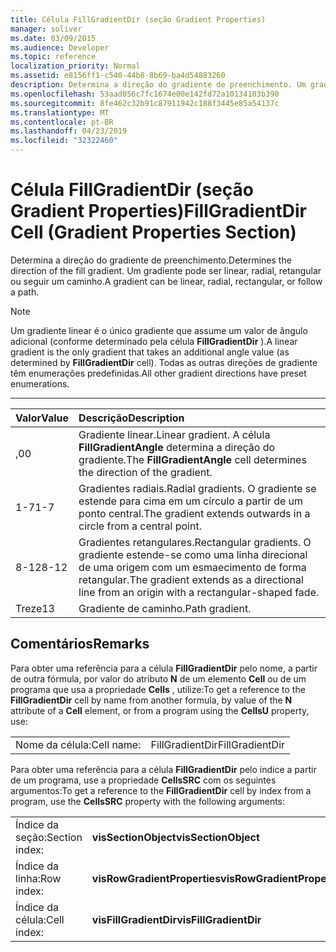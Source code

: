 ```yaml
---
title: Célula FillGradientDir (seção Gradient Properties)
manager: soliver
ms.date: 03/09/2015
ms.audience: Developer
ms.topic: reference
localization_priority: Normal
ms.assetid: e8156ff1-c540-44b8-8b69-ba4d54883260
description: Determina a direção do gradiente de preenchimento. Um gradiente pode ser linear, radial, retangular ou seguir um caminho.
ms.openlocfilehash: 53aad056c7fc1674e00e142fd72a10134103b390
ms.sourcegitcommit: 8fe462c32b91c87911942c188f3445e85a54137c
ms.translationtype: MT
ms.contentlocale: pt-BR
ms.lasthandoff: 04/23/2019
ms.locfileid: "32322460"
---
```

# <a name="fillgradientdir-cell-gradient-properties-section"></a><span data-ttu-id="2a5e6-104">Célula FillGradientDir (seção Gradient Properties)</span><span class="sxs-lookup"><span data-stu-id="2a5e6-104">FillGradientDir Cell (Gradient Properties Section)</span></span>

<span data-ttu-id="2a5e6-105">Determina a direção do gradiente de preenchimento.</span><span class="sxs-lookup"><span data-stu-id="2a5e6-105">Determines the direction of the fill gradient.</span></span> <span data-ttu-id="2a5e6-106">Um gradiente pode ser linear, radial, retangular ou seguir um caminho.</span><span class="sxs-lookup"><span data-stu-id="2a5e6-106">A gradient can be linear, radial, rectangular, or follow a path.</span></span> 
  
> [!NOTE]
> <span data-ttu-id="2a5e6-107">Um gradiente linear é o único gradiente que assume um valor de ângulo adicional (conforme determinado pela célula **FillGradientDir** ).</span><span class="sxs-lookup"><span data-stu-id="2a5e6-107">A linear gradient is the only gradient that takes an additional angle value (as determined by **FillGradientDir** cell).</span></span> <span data-ttu-id="2a5e6-108">Todas as outras direções de gradiente têm enumerações predefinidas.</span><span class="sxs-lookup"><span data-stu-id="2a5e6-108">All other gradient directions have preset enumerations.</span></span> 
  
****

|<span data-ttu-id="2a5e6-109">**Valor**</span><span class="sxs-lookup"><span data-stu-id="2a5e6-109">**Value**</span></span>|<span data-ttu-id="2a5e6-110">**Descrição**</span><span class="sxs-lookup"><span data-stu-id="2a5e6-110">**Description**</span></span>|
|:-----|:-----|
|<span data-ttu-id="2a5e6-111">,0</span><span class="sxs-lookup"><span data-stu-id="2a5e6-111">0</span></span>  <br/> |<span data-ttu-id="2a5e6-112">Gradiente linear.</span><span class="sxs-lookup"><span data-stu-id="2a5e6-112">Linear gradient.</span></span> <span data-ttu-id="2a5e6-113">A célula **FillGradientAngle** determina a direção do gradiente.</span><span class="sxs-lookup"><span data-stu-id="2a5e6-113">The **FillGradientAngle** cell determines the direction of the gradient.</span></span>  <br/> |
|<span data-ttu-id="2a5e6-114">1-7</span><span class="sxs-lookup"><span data-stu-id="2a5e6-114">1-7</span></span>  <br/> |<span data-ttu-id="2a5e6-115">Gradientes radiais.</span><span class="sxs-lookup"><span data-stu-id="2a5e6-115">Radial gradients.</span></span> <span data-ttu-id="2a5e6-116">O gradiente se estende para cima em um círculo a partir de um ponto central.</span><span class="sxs-lookup"><span data-stu-id="2a5e6-116">The gradient extends outwards in a circle from a central point.</span></span>  <br/> |
|<span data-ttu-id="2a5e6-117">8-12</span><span class="sxs-lookup"><span data-stu-id="2a5e6-117">8-12</span></span>  <br/> |<span data-ttu-id="2a5e6-118">Gradientes retangulares.</span><span class="sxs-lookup"><span data-stu-id="2a5e6-118">Rectangular gradients.</span></span> <span data-ttu-id="2a5e6-119">O gradiente estende-se como uma linha direcional de uma origem com um esmaecimento de forma retangular.</span><span class="sxs-lookup"><span data-stu-id="2a5e6-119">The gradient extends as a directional line from an origin with a rectangular-shaped fade.</span></span>  <br/> |
|<span data-ttu-id="2a5e6-120">Treze</span><span class="sxs-lookup"><span data-stu-id="2a5e6-120">13</span></span>  <br/> |<span data-ttu-id="2a5e6-121">Gradiente de caminho.</span><span class="sxs-lookup"><span data-stu-id="2a5e6-121">Path gradient.</span></span>  <br/> |
   
## <a name="remarks"></a><span data-ttu-id="2a5e6-122">Comentários</span><span class="sxs-lookup"><span data-stu-id="2a5e6-122">Remarks</span></span>

<span data-ttu-id="2a5e6-123">Para obter uma referência para a célula **FillGradientDir** pelo nome, a partir de outra fórmula, por valor do atributo **N** de um elemento **Cell** ou de um programa que usa a propriedade **Cells** , utilize:</span><span class="sxs-lookup"><span data-stu-id="2a5e6-123">To get a reference to the **FillGradientDir** cell by name from another formula, by value of the **N** attribute of a **Cell** element, or from a program using the **CellsU** property, use:</span></span> 
  
|||
|:-----|:-----|
| <span data-ttu-id="2a5e6-124">Nome da célula:</span><span class="sxs-lookup"><span data-stu-id="2a5e6-124">Cell name:</span></span>  <br/> | <span data-ttu-id="2a5e6-125">FillGradientDir</span><span class="sxs-lookup"><span data-stu-id="2a5e6-125">FillGradientDir</span></span>  <br/> |
   
<span data-ttu-id="2a5e6-126">Para obter uma referência para a célula **FillGradientDir** pelo índice a partir de um programa, use a propriedade **CellsSRC** com os seguintes argumentos:</span><span class="sxs-lookup"><span data-stu-id="2a5e6-126">To get a reference to the **FillGradientDir** cell by index from a program, use the **CellsSRC** property with the following arguments:</span></span> 
  
|||
|:-----|:-----|
| <span data-ttu-id="2a5e6-127">Índice da seção:</span><span class="sxs-lookup"><span data-stu-id="2a5e6-127">Section index:</span></span>  <br/> |<span data-ttu-id="2a5e6-128">**visSectionObject**</span><span class="sxs-lookup"><span data-stu-id="2a5e6-128">**visSectionObject**</span></span> <br/> |
| <span data-ttu-id="2a5e6-129">Índice da linha:</span><span class="sxs-lookup"><span data-stu-id="2a5e6-129">Row index:</span></span>  <br/> |<span data-ttu-id="2a5e6-130">**visRowGradientProperties**</span><span class="sxs-lookup"><span data-stu-id="2a5e6-130">**visRowGradientProperties**</span></span> <br/> |
| <span data-ttu-id="2a5e6-131">Índice da célula:</span><span class="sxs-lookup"><span data-stu-id="2a5e6-131">Cell index:</span></span>  <br/> |<span data-ttu-id="2a5e6-132">**visFillGradientDir**</span><span class="sxs-lookup"><span data-stu-id="2a5e6-132">**visFillGradientDir**</span></span> <br/> |
   

